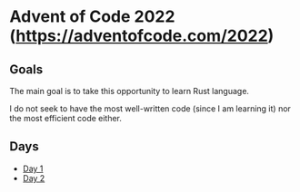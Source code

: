 # Advent of Code 2022 (https://adventofcode.com/2022)

## Goals

The main goal is to take this opportunity to learn Rust language.

I do not seek to have the most well-written code (since I am learning it) nor the most efficient code either.

## Days

- [Day 1](/d01/calorie_counting.md)
- [Day 2](/d02/rock_paper_scissors.md)
